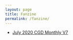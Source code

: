 ```yaml
---
layout: page
title: Fanzine
permalink: /fanzine/
---
```


* [July 2020 CGD Monthly V7](fanzines/July-2020.pdf)